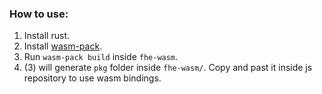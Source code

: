 ### How to use:

1. Install rust.
2. Install [wasm-pack](https://rustwasm.github.io/wasm-pack/installer/).
3. Run `wasm-pack build` inside `fhe-wasm`.
4. (3) will generate `pkg` folder inside `fhe-wasm/`. Copy and past it inside js repository to use wasm bindings.
